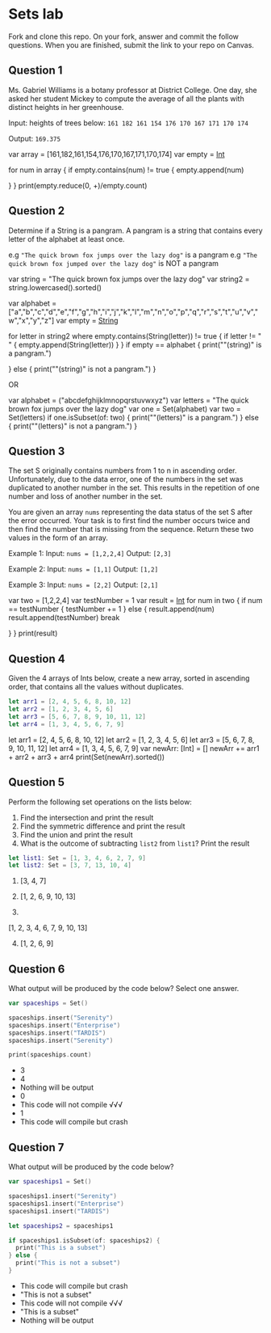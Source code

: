 # Sets lab

Fork and clone this repo. On your fork, answer and commit the follow questions. When you are finished, submit the link to your repo on Canvas.


## Question 1

Ms. Gabriel Williams is a botany professor at District College. One day, she asked her student Mickey to compute the average of all the plants with distinct heights in her greenhouse.

Input: heights of trees below:
`161 182 161 154 176 170 167 171 170 174`

Output:
`169.375`

var array = [161,182,161,154,176,170,167,171,170,174]
var empty = [Int]()

for num in array {
if empty.contains(num) != true {
empty.append(num)

}
}
print(empty.reduce(0, +)/empty.count)



## Question 2

Determine if a String is a pangram. A pangram is a string that contains every letter of the alphabet at least once.

 e.g `"The quick brown fox jumps over the lazy dog"` is a pangram
 e.g `"The quick brown fox jumped over the lazy dog"` is NOT a pangram

var string = "The quick brown fox jumps over the lazy dog"
var string2 = string.lowercased().sorted()

var alphabet = ["a","b","c","d","e","f","g","h","i","j","k","l","m","n","o","p","q","r","s","t","u","v","w","x","y","z"]
var empty = [String]()

for letter in string2 where empty.contains(String(letter)) != true {
if letter != " " {
empty.append(String(letter))
}
}
if empty == alphabet {
print("\"\(string)\" is a pangram.")

} else {
print("\"\(string)\" is not a pangram.")
}

OR

var alphabet = ("abcdefghijklmnopqrstuvwxyz")
var letters = "The quick brown fox jumps over the lazy dog"
var one = Set(alphabet)
var two = Set(letters)
if one.isSubset(of: two) {
print("\"\(letters)\" is a pangram.")
} else {
print("\"\(letters)\" is not a pangram.")
}



## Question 3

The set S originally contains numbers from 1 to n in ascending order. Unfortunately, due to the data error, one of the numbers in the set was duplicated to another number in the set. This results in the repetition of one number and loss of another number in the set.

You are given an array `nums` representing the data status of the set S after the error occurred. Your task is to first find the number occurs twice and then find the number that is missing from the sequence. Return these two values in the form of an array.

 Example 1:
 Input: `nums = [1,2,2,4]`
 Output: `[2,3]`

 Example 2:
 Input: `nums = [1,1]`
 Output: `[1,2]`

 Example 3:
 Input: `nums = [2,2]`
 Output: `[2,1]`



var two = [1,2,2,4]
var testNumber = 1
var result = [Int]()
for num in two {
if num == testNumber {
testNumber += 1
} else {
result.append(num)
result.append(testNumber)
break

}
}
print(result)

## Question 4

Given the 4 arrays of Ints below, create a new array, sorted in ascending order, that contains all the values without duplicates.

```swift
let arr1 = [2, 4, 5, 6, 8, 10, 12]
let arr2 = [1, 2, 3, 4, 5, 6]
let arr3 = [5, 6, 7, 8, 9, 10, 11, 12]
let arr4 = [1, 3, 4, 5, 6, 7, 9]
```

let arr1 = [2, 4, 5, 6, 8, 10, 12]
let arr2 = [1, 2, 3, 4, 5, 6]
let arr3 = [5, 6, 7, 8, 9, 10, 11, 12]
let arr4 = [1, 3, 4, 5, 6, 7, 9]
var newArr: [Int] = []
newArr += arr1 + arr2 + arr3 + arr4
print(Set(newArr).sorted())



## Question 5

Perform the following set operations on the lists below:

1. Find the intersection and print the result
2. Find the symmetric difference and print the result
3. Find the union and print the result
4. What is the outcome of subtracting `list2` from `list1`? Print the result

```swift
let list1: Set = [1, 3, 4, 6, 2, 7, 9]
let list2: Set = [3, 7, 13, 10, 4]
```

1. [3, 4, 7]


2. [1, 2, 6, 9, 10, 13]


3. 
[1, 2, 3, 4, 6, 7, 9, 10, 13]



4. [1, 2, 6, 9]

## Question 6

What output will be produced by the code below? Select one answer.

```swift
var spaceships = Set()

spaceships.insert("Serenity")
spaceships.insert("Enterprise")
spaceships.insert("TARDIS")
spaceships.insert("Serenity")

print(spaceships.count)
```

- 3
- 4
- Nothing will be output
- 0
- This code will not compile √√√
- 1
- This code will compile but crash


## Question 7

What output will be produced by the code below?

```swift
var spaceships1 = Set()

spaceships1.insert("Serenity")
spaceships1.insert("Enterprise")
spaceships1.insert("TARDIS")

let spaceships2 = spaceships1

if spaceships1.isSubset(of: spaceships2) {
  print("This is a subset")
} else {
  print("This is not a subset")
}
```

- This code will compile but crash
- "This is not a subset"
- This code will not compile √√√
- "This is a subset"
- Nothing will be output
